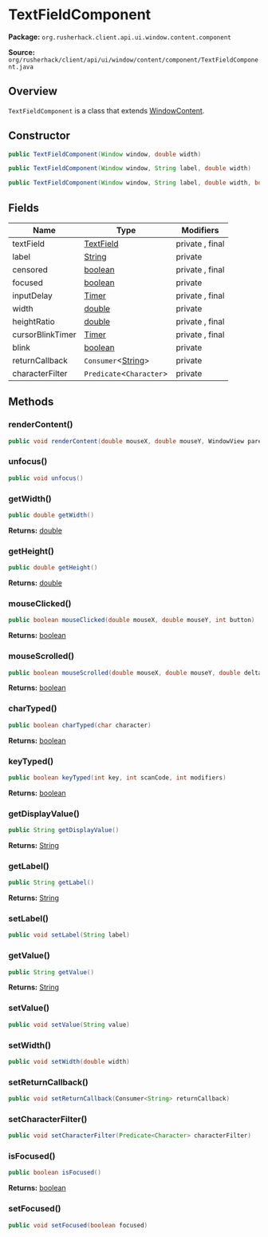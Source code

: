 # TextFieldComponent

**Package:** `org.rusherhack.client.api.ui.window.content.component`

**Source:** `org/rusherhack/client/api/ui/window/content/component/TextFieldComponent.java`

## Overview

`TextFieldComponent` is a class that extends [WindowContent](/client/api/ui/window/content/WindowContent.md).

## Constructor

```java
public TextFieldComponent(Window window, double width)
```

```java
public TextFieldComponent(Window window, String label, double width)
```

```java
public TextFieldComponent(Window window, String label, double width, boolean censored)
```

## Fields

| Name | Type | Modifiers |
|------|------|----------|
| textField | [TextField](/client/api/utils/objects/TextField.md) | private , final |
| label | [String](https://docs.oracle.com/en/java/javase/21/docs/api/java.base/java/lang/String.html) | private |
| censored | [boolean](https://docs.oracle.com/en/java/javase/21/docs/api/java.base/java/lang/Boolean.html) | private , final |
| focused | [boolean](https://docs.oracle.com/en/java/javase/21/docs/api/java.base/java/lang/Boolean.html) | private |
| inputDelay | [Timer](/core/utils/Timer.md) | private , final |
| width | [double](https://docs.oracle.com/en/java/javase/21/docs/api/java.base/java/lang/Double.html) | private |
| heightRatio | [double](https://docs.oracle.com/en/java/javase/21/docs/api/java.base/java/lang/Double.html) | private , final |
| cursorBlinkTimer | [Timer](/core/utils/Timer.md) | private , final |
| blink | [boolean](https://docs.oracle.com/en/java/javase/21/docs/api/java.base/java/lang/Boolean.html) | private |
| returnCallback | `Consumer`<[String](https://docs.oracle.com/en/java/javase/21/docs/api/java.base/java/lang/String.html)> | private |
| characterFilter | `Predicate`<`Character`> | private |


## Methods

### renderContent()

```java
public void renderContent(double mouseX, double mouseY, WindowView parent)
```

### unfocus()

```java
public void unfocus()
```

### getWidth()

```java
public double getWidth()
```

**Returns:** [double](https://docs.oracle.com/en/java/javase/21/docs/api/java.base/java/lang/Double.html)

### getHeight()

```java
public double getHeight()
```

**Returns:** [double](https://docs.oracle.com/en/java/javase/21/docs/api/java.base/java/lang/Double.html)

### mouseClicked()

```java
public boolean mouseClicked(double mouseX, double mouseY, int button)
```

**Returns:** [boolean](https://docs.oracle.com/en/java/javase/21/docs/api/java.base/java/lang/Boolean.html)

### mouseScrolled()

```java
public boolean mouseScrolled(double mouseX, double mouseY, double delta)
```

**Returns:** [boolean](https://docs.oracle.com/en/java/javase/21/docs/api/java.base/java/lang/Boolean.html)

### charTyped()

```java
public boolean charTyped(char character)
```

**Returns:** [boolean](https://docs.oracle.com/en/java/javase/21/docs/api/java.base/java/lang/Boolean.html)

### keyTyped()

```java
public boolean keyTyped(int key, int scanCode, int modifiers)
```

**Returns:** [boolean](https://docs.oracle.com/en/java/javase/21/docs/api/java.base/java/lang/Boolean.html)

### getDisplayValue()

```java
public String getDisplayValue()
```

**Returns:** [String](https://docs.oracle.com/en/java/javase/21/docs/api/java.base/java/lang/String.html)

### getLabel()

```java
public String getLabel()
```

**Returns:** [String](https://docs.oracle.com/en/java/javase/21/docs/api/java.base/java/lang/String.html)

### setLabel()

```java
public void setLabel(String label)
```

### getValue()

```java
public String getValue()
```

**Returns:** [String](https://docs.oracle.com/en/java/javase/21/docs/api/java.base/java/lang/String.html)

### setValue()

```java
public void setValue(String value)
```

### setWidth()

```java
public void setWidth(double width)
```

### setReturnCallback()

```java
public void setReturnCallback(Consumer<String> returnCallback)
```

### setCharacterFilter()

```java
public void setCharacterFilter(Predicate<Character> characterFilter)
```

### isFocused()

```java
public boolean isFocused()
```

**Returns:** [boolean](https://docs.oracle.com/en/java/javase/21/docs/api/java.base/java/lang/Boolean.html)

### setFocused()

```java
public void setFocused(boolean focused)
```

